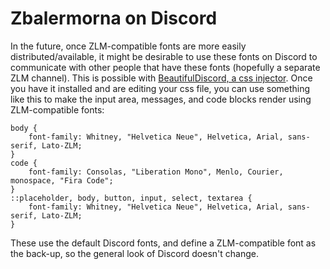 # Zbalermorna on Discord

In the future, once ZLM-compatible fonts are more easily distributed/available, it might be desirable to use these fonts on Discord to communicate with other people that have these fonts (hopefully a separate ZLM channel). This is possible with [BeautifulDiscord, a css injector](https://github.com/leovoel/BeautifulDiscord). Once you have it installed and are editing your css file, you can use something like this to make the input area, messages, and code blocks render using ZLM-compatible fonts:

```
body {
    font-family: Whitney, "Helvetica Neue", Helvetica, Arial, sans-serif, Lato-ZLM;
}
code {
    font-family: Consolas, "Liberation Mono", Menlo, Courier, monospace, "Fira Code";
}
::placeholder, body, button, input, select, textarea {
    font-family: Whitney, "Helvetica Neue", Helvetica, Arial, sans-serif, Lato-ZLM;
}
```

These use the default Discord fonts, and define a ZLM-compatible font as the back-up, so the general look of Discord doesn't change.